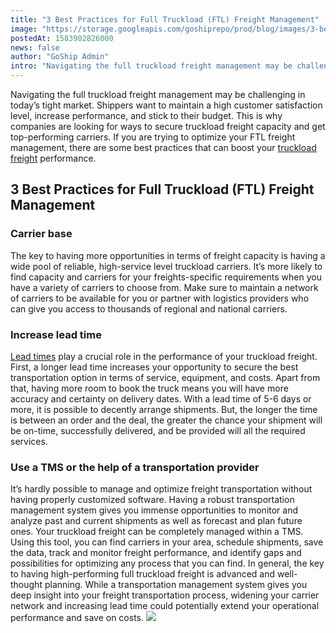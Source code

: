 ```yaml
---
title: "3 Best Practices for Full Truckload (FTL) Freight Management"
image: "https://storage.googleapis.com/goshiprepo/prod/blog/images/3-best-practices-for-full-truckload-ftl-freight-management.jpg"
postedAt: 1583902826000
news: false
author: "GoShip Admin"
intro: "Navigating the full truckload freight management may be challenging in today’s tight market. Shippers want to maintain a high customer satisfaction level, increase performance, and stick to their budget. This is why companies are looking for ways to secure truckload freight capacity and get top-performing carriers. If you are trying to optimize your FTL freight management, there are some best practices that can boost your truckload freight performance. \n\n3 Best Practices for Full Truckload (FTL) Freight Man"
---
```

Navigating the full truckload freight management may be challenging in today’s tight market. Shippers want to maintain a high customer satisfaction level, increase performance, and stick to their budget. This is why companies are looking for ways to secure truckload freight capacity and get top-performing carriers. If you are trying to optimize your FTL freight management, there are some best practices that can boost your [truckload freight](https://www.goship.com/blog/what-is-truckload-shipping-and-how-does-it-work/) performance.

3 Best Practices for Full Truckload (FTL) Freight Management
------------------------------------------------------------

### Carrier base

The key to having more opportunities in terms of freight capacity is having a wide pool of reliable, high-service level truckload carriers. It’s more likely to find capacity and carriers for your freights-specific requirements when you have a variety of carriers to choose from. Make sure to maintain a network of carriers to be available for you or partner with logistics providers who can give you access to thousands of regional and national carriers.

### Increase lead time

[Lead times](https://www.plslogistics.com/blog/what-is-truckload-lead-time-in-shipping-why-does-it-matter/) play a crucial role in the performance of your truckload freight. First, a longer lead time increases your opportunity to secure the best transportation option in terms of service, equipment, and costs. Apart from that, having more room to book the truck means you will have more accuracy and certainty on delivery dates. With a lead time of 5-6 days or more, it is possible to decently arrange shipments. But, the longer the time is between an order and the deal, the greater the chance your shipment will be on-time, successfully delivered, and be provided will all the required services.

### Use a TMS or the help of a transportation provider

It’s hardly possible to manage and optimize freight transportation without having properly customized software. Having a robust transportation management system gives you immense opportunities to monitor and analyze past and current shipments as well as forecast and plan future ones. Your truckload freight can be completely managed within a TMS. Using this tool, you can find carriers in your area, schedule shipments, save the data, track and monitor freight performance, and identify gaps and possibilities for optimizing any process that you can find. In general, the key to having high-performing full truckload freight is advanced and well-thought planning. While a transportation management system gives you deep insight into your freight transportation process, widening your carrier network and increasing lead time could potentially extend your operational performance and save on costs. [![](https://www.goship.com/wp-content/uploads/2021/02/1ace89b4-fe28-40ff-a2a7-4cddc60fc9ec.png)](https://www.goship.com/)
